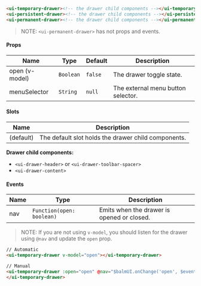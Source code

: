```html
<ui-temporary-drawer><!-- the drawer child components --></ui-temporary-drawer>
<ui-persistent-drawer><!-- the drawer child components --></ui-persistent-drawer>
<ui-permanent-drawer><!-- the drawer child components --></ui-permanent-drawer>
```

> NOTE: `<ui-permanent-drawer>` has not props and events.

#### Props

| Name           | Type      | Default | Description                        |
| -------------- | --------- | ------- | ---------------------------------- |
| open (v-model) | `Boolean` | `false` | The drawer toggle state.           |
| menuSelector   | `String`  | `null`  | The external menu button selector. |

#### Slots

| Name      | Description                                         |
| --------- | --------------------------------------------------- |
| (default) | The default slot holds the drawer child components. |

**Drawer child components:**

- `<ui-drawer-header>` or `<ui-drawer-toolbar-spacer>`
- `<ui-drawer-content>`

#### Events

| Name | Type                      | Description                                |
| ---- | ------------------------- | ------------------------------------------ |
| nav  | `Function(open: boolean)` | Emits when the drawer is opened or closed. |

> NOTE: If you are not using `v-model`, you should listen for the drawer using `@nav` and update the `open` prop.

```html
// Automatic
<ui-temporary-drawer v-model="open"></ui-temporary-drawer>

// Manual
<ui-temporary-drawer :open="open" @nav="$balmUI.onChange('open', $event)">
</ui-temporary-drawer>
```
